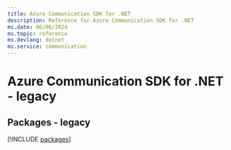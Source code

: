 ```yaml
---
title: Azure Communication SDK for .NET
description: Reference for Azure Communication SDK for .NET
ms.date: 06/06/2024
ms.topic: reference
ms.devlang: dotnet
ms.service: communication
---
```

# Azure Communication SDK for .NET - legacy
## Packages - legacy
[!INCLUDE [packages](communication-index.md)]